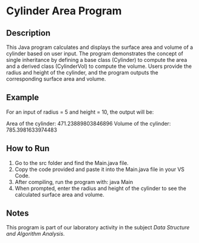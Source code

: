 # Cylinder Area Program

## Description

This Java program calculates and displays the surface area and volume of a cylinder based on user input. The program demonstrates the concept of single inheritance by defining a base class (Cylinder) to compute the area and a derived class (CylinderVol) to compute the volume. Users provide the radius and height of the cylinder, and the program outputs the corresponding surface area and volume.

## Example

For an input of radius = 5 and height = 10, the output will be:

Area of the cylinder: 471.23889803846896
Volume of the cylinder: 785.3981633974483



## How to Run

1. Go to the src folder and find the Main.java file.
2. Copy the code provided and paste it into the Main.java file in your VS Code.
3. After compiling, run the program with: java Main
4. When prompted, enter the radius and height of the cylinder to see the calculated surface area and volume.

## Notes

This program is part of our laboratory activity in the subject *Data Structure and Algorithm Analysis*.

